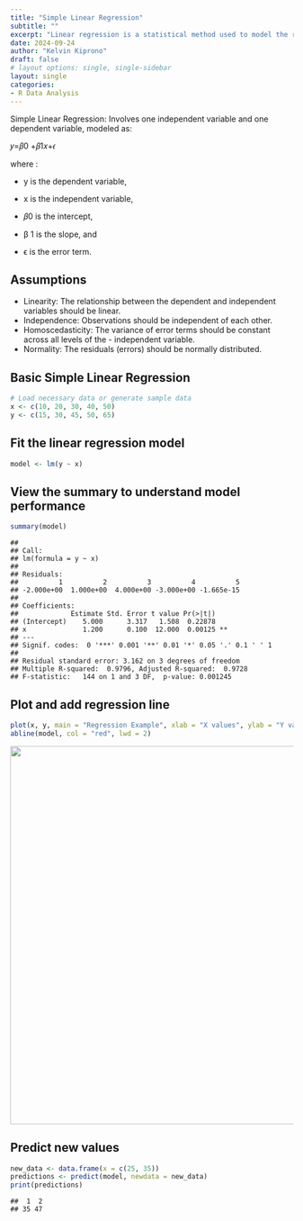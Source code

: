 ```yaml
---
title: "Simple Linear Regression"
subtitle: ""
excerpt: "Linear regression is a statistical method used to model the relationship between a dependent variable and one or more independent variables. Its main goal is to find the best-fitting linear equation that can predict the dependent variable based on the independent variables."
date: 2024-09-24
author: "Kelvin Kiprono"
draft: false
# layout options: single, single-sidebar
layout: single
categories:
- R Data Analysis
---
```

Simple Linear Regression: Involves one independent variable and one dependent variable, modeled as:

𝑦=𝛽0 +𝛽1𝑥+𝜖

where :
- y is the dependent variable, 

- x is the independent variable, 

- 𝛽0 is the intercept, 

- β 1 is the slope, and 

- ϵ is the error term.

## Assumptions

- Linearity: The relationship between the dependent and independent variables should be linear.
- Independence: Observations should be independent of each other.
- Homoscedasticity: The variance of error terms should be constant across all levels of the - independent variable.
- Normality: The residuals (errors) should be normally distributed.

## Basic Simple Linear Regression

``` r
# Load necessary data or generate sample data
x <- c(10, 20, 30, 40, 50)
y <- c(15, 30, 45, 50, 65)
```
## Fit the linear regression model

``` r
model <- lm(y ~ x)
```

## View the summary to understand model performance


``` r
summary(model)
```

```
## 
## Call:
## lm(formula = y ~ x)
## 
## Residuals:
##          1          2          3          4          5 
## -2.000e+00  1.000e+00  4.000e+00 -3.000e+00 -1.665e-15 
## 
## Coefficients:
##             Estimate Std. Error t value Pr(>|t|)   
## (Intercept)    5.000      3.317   1.508  0.22878   
## x              1.200      0.100  12.000  0.00125 **
## ---
## Signif. codes:  0 '***' 0.001 '**' 0.01 '*' 0.05 '.' 0.1 ' ' 1
## 
## Residual standard error: 3.162 on 3 degrees of freedom
## Multiple R-squared:  0.9796,	Adjusted R-squared:  0.9728 
## F-statistic:   144 on 1 and 3 DF,  p-value: 0.001245
```

## Plot and add regression line

``` r
plot(x, y, main = "Regression Example", xlab = "X values", ylab = "Y values", pch = 16)
abline(model, col = "red", lwd = 2)
```

<img src="{{< blogdown/postref >}}index_files/figure-html/unnamed-chunk-4-1.png" width="672" />

## Predict new values

``` r
new_data <- data.frame(x = c(25, 35))
predictions <- predict(model, newdata = new_data)
print(predictions)
```

```
##  1  2 
## 35 47
```




